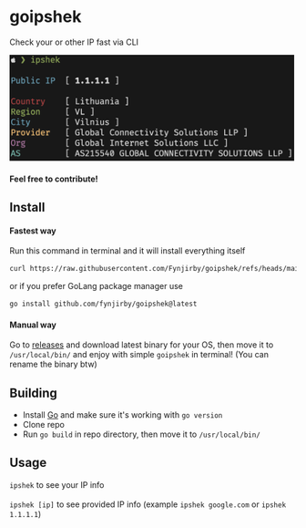 # goipshek
Check your or other IP fast via CLI
 
<img src="photo.png" width="500px">

#### Feel free to contribute! 
 
## Install
#### Fastest way 
Run this command in terminal and it will install everything itself
```sh
curl https://raw.githubusercontent.com/Fynjirby/goipshek/refs/heads/main/install.sh | sh
```
or if you prefer GoLang package manager use
```sh
go install github.com/fynjirby/goipshek@latest
```
#### Manual way
Go to [releases](https://github.com/Fynjirby/goipshek/releases/) and download latest binary for your OS, then move it to `/usr/local/bin/` and enjoy with simple `goipshek` in terminal! (You can rename the binary btw)

## Building
- Install [Go](https://go.dev/) and make sure it's working with `go version`
- Clone repo
- Run `go build` in repo directory, then move it to `/usr/local/bin/`

## Usage
`ipshek` to see your IP info
<br><br>
`ipshek [ip]` to see provided IP info (example `ipshek google.com` or `ipshek 1.1.1.1`)
